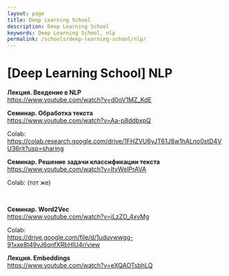 ```yaml
---
layout: page
title: Deep Learning School
description: Deep Learning School
keywords: Deep Learning School, nlp
permalink: /schools/deep-learning-school/nlp/
---
```


# [Deep Learning School] NLP

**Лекция. Введение в NLP**  
https://www.youtube.com/watch?v=d0oV1MZ_KdE

**Семинар. Обработка текста**  
https://www.youtube.com/watch?v=Aa-p8ddbxpQ

Colab:  
https://colab.research.google.com/drive/1FHZVU6yJT61J8w1hALno0stD4VU36rit?usp=sharing

**Семинар. Решение задачи классификации текста**  
https://www.youtube.com/watch?v=ltyWeIPrAVA

Colab: (тот же)

<br/>

**Семинар. Word2Vec**  
https://www.youtube.com/watch?v=iLzZO_4xyMg

Colab:  
https://drive.google.com/file/d/1uduvwwgg-91xxe8t49vJ6onfXRbHIU4r/view

**Лекция. Embeddings**  
https://www.youtube.com/watch?v=eXQAOTsbhLQ
